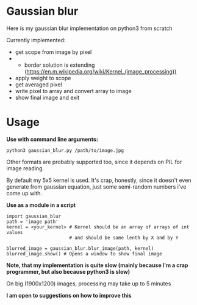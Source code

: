# Gaussian blur
Here is my gaussian blur implementation on python3 from scratch

Currently implemented:
- get scope from image by pixel
- - border solution is extending (https://en.m.wikipedia.org/wiki/Kernel_(image_processing))
- apply weight to scope
- get averaged pixel
- write pixel to array and convert array to image
- show final image and exit

# Usage

**Use with command line arguments:**

`python3 gaussian_blur.py /path/to/image.jpg`

Other formats are probably supported too, since it depends on PIL for image reading.

By default my 5x5 kernel is used. It's crap, honestly, since it doesn't even generate from gaussian equation, just some semi-random numbers i've come up with.

**Use as a module in a script**

```
import gaussian_blur
path = 'image path'
kernel = <your_kernel> # Kernel should be an array of arrays of int values
                       # and should be same lenth by X and by Y

blurred_image = gaussian_blur.blur_image(path, kernel)
blurred_image.show() # Opens a window to show final image
```

__Note, that my implementation is quite slow (mainly because I'm a crap programmer, but also because python3 is slow)__

On big (1900x1200) images, processing may take up to 5 minutes

__I am open to suggestions on how to improve this__

